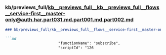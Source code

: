 ### kb/previews_full/kb__previews_full__kb__previews_full__flows__service-first__master-only@auth.har.part031.md.part001.md.part002.md

```md
### kb/previews_full/kb__previews_full__flows__service-first__master-only@auth.har.part031.md.part001.md (part 002)

```md
                        "functionName": "subscribe",
                        "scriptId": "126
```

```

```
